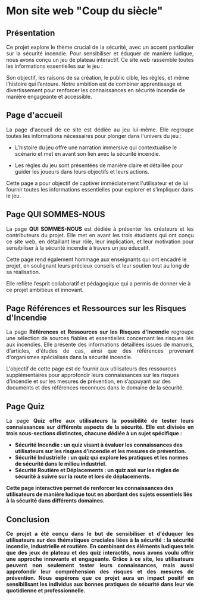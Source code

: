 # Mon site web "Coup du siècle"
## Présentation

<p style="text-align: justify;">
Ce projet explore le thème crucial de la sécurité, avec un accent particulier sur la sécurité incendie. Pour sensibiliser et éduquer de manière ludique, nous avons conçu un jeu de plateau interactif. Ce site web rassemble toutes les informations essentielles sur le jeu : 

Son objectif, les raisons de sa création, le public cible, les règles, et même l’histoire qui l’entoure. Notre ambition est de combiner apprentissage et divertissement pour renforcer les connaissances en sécurité incendie de manière engageante et accessible.
</p>

## Page d'accueil

<p style="text-align: justify;">
La page d'accueil de ce site est dédiée au jeu lui-même. Elle regroupe toutes les informations nécessaires pour plonger dans l'univers du jeu : 

- L'histoire du jeu offre une narration immersive qui contextualise le scénario et met en avant son lien avec la sécurité incendie.

- Les règles du jeu sont présentées de manière claire et détaillée pour guider les joueurs dans leurs objectifs et leurs actions.

Cette page a pour objectif de captiver immédiatement l'utilisateur et de lui fournir toutes les informations essentielles pour explorer et s'impliquer dans le jeu.
</p>

## Page QUI SOMMES-NOUS

<p style="text-align: justify;">
La page <strong>QUI SOMMES-NOUS </strong>est dédiée à présenter les créateurs et les contributeurs du projet. Elle met en avant les trois étudiants qui ont conçu ce site web, en détaillant leur rôle, leur implication, et leur motivation pour sensibiliser à la sécurité incendie à travers un jeu éducatif. 

Cette page rend également hommage aux enseignants qui ont encadré le projet, en soulignant leurs précieux conseils et leur soutien tout au long de sa réalisation. 

Elle reflète l’esprit collaboratif et pédagogique qui a permis de donner vie à ce projet ambitieux et innovant.
</p>

## Page Références et Ressources sur les Risques d'Incendie

<p style="text-align: justify;">
La page <strong>Références et Ressources sur les Risques d'Incendie </strong> regroupe une sélection de sources fiables et essentielles concernant les risques liés aux incendies. Elle présente des informations détaillées issues de manuels, d'articles, d'études de cas, ainsi que des références provenant d'organismes spécialisés dans la sécurité incendie.

L'objectif de cette page est de fournir aux utilisateurs des ressources supplémentaires pour approfondir leurs connaissances sur les risques d'incendie et sur les mesures de prévention, en s’appuyant sur des documents et des références reconnues dans le domaine de la sécurité.
</p>

## Page Quiz

<p style="text-align: justify;">
La page <strong>Quiz <strong> offre aux utilisateurs la possibilité de tester leurs connaissances sur différents aspects de la sécurité. Elle est divisée en trois sous-sections distinctes, chacune dédiée à un sujet spécifique :

- **Sécurité Incendie** : un quiz visant à évaluer les connaissances des utilisateurs sur les risques d’incendie et les mesures de prévention.
- **Sécurité Industrielle** : un quiz qui explore les pratiques et les normes de sécurité dans le milieu industriel.
- **Sécurité Routière et Déplacements** : un quiz axé sur les règles de sécurité à suivre sur la route et lors de déplacements.

Cette page interactive permet de renforcer les connaissances des utilisateurs de manière ludique tout en abordant des sujets essentiels liés à la sécurité dans différents domaines.
</p>

## Conclusion

<p style="text-align: justify;">
Ce projet a été conçu dans le but de sensibiliser et d'éduquer les utilisateurs sur des thématiques cruciales liées à la sécurité : la sécurité incendie, industrielle et routière. En combinant des éléments ludiques tels que des jeux de plateau et des quiz interactifs, nous avons voulu offrir une approche innovante et engageante. Grâce à ce site, les utilisateurs peuvent non seulement tester leurs connaissances, mais aussi approfondir leur compréhension des risques et des mesures de prévention. Nous espérons que ce projet aura un impact positif en sensibilisant les individus aux bonnes pratiques de sécurité dans leur vie quotidienne et professionnelle.
</p>
